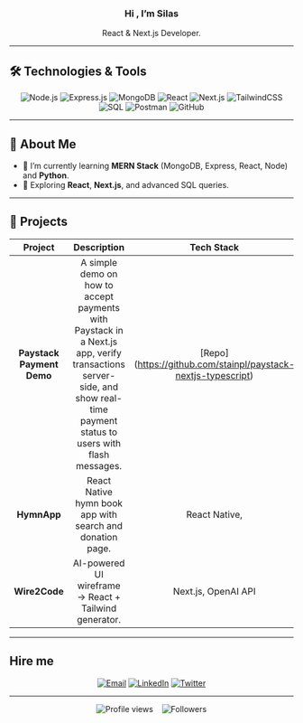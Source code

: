 


<h3 align="center">Hi , I’m Silas</h3>
<p align="center"> React & Next.js Developer.</p>

---

## 🛠️ Technologies & Tools

<p align="center">
  <img src="https://img.shields.io/badge/Node.js-339933?logo=node.js&logoColor=white" alt="Node.js"/>
  <img src="https://img.shields.io/badge/Express.js-000000?logo=express&logoColor=white" alt="Express.js"/>
  <img src="https://img.shields.io/badge/MongoDB-47A248?logo=mongodb&logoColor=white" alt="MongoDB"/>
  <img src="https://img.shields.io/badge/React-20232A?logo=react&logoColor=61DAFB" alt="React"/>
  <img src="https://img.shields.io/badge/Next.js-000000?logo=next.js&logoColor=white" alt="Next.js"/>
  <img src="https://img.shields.io/badge/TailwindCSS-06B6D4?logo=tailwindcss&logoColor=white" alt="TailwindCSS"/>
  <img src="https://img.shields.io/badge/SQL-005CDB?logo=mysql&logoColor=white" alt="SQL"/>
  <img src="https://img.shields.io/badge/Postman-FF6C37?logo=postman&logoColor=white" alt="Postman"/>
  <img src="https://img.shields.io/badge/GitHub-181717?logo=github&logoColor=white" alt="GitHub"/>
</p>

---

## 📖 About Me

- 🔭 I’m currently learning **MERN Stack** (MongoDB, Express, React, Node) and **Python**.  
- 🌱 Exploring **React**, **Next.js**, and advanced SQL queries.  


---

## 🚧 Projects

| Project | Description | Tech Stack | Link |
| :-----: | :---------: | :--------: | :--: |
| **Paystack Payment Demo** | A simple demo on how to accept payments with Paystack in a Next.js app, verify transactions server-side, and show real-time payment status to users with flash messages. | [Repo] (https://github.com/stainpl/paystack-nextjs-typescript) |
| **HymnApp** | React Native hymn book app with search and donation page. | React Native,  | [Repo](https://github.com/yourusername/hymnapp) |
| **Wire2Code** | AI-powered UI wireframe → React + Tailwind generator. | Next.js, OpenAI API | [Repo](https://github.com/yourusername/wire2code) |

---

## Hire me

<p align="center">
  <a href="mailto: 9shila@gmail.com"><img src="https://img.shields.io/badge/Email-D14836?logo=gmail&logoColor=white" alt="Email"/></a>
  <a href="https://linkedin.com/in/stainpilar"><img src="https://img.shields.io/badge/LinkedIn-0A66C2?logo=linkedin&logoColor=white" alt="LinkedIn"/></a>
  <a href="https://twitter.com/stainpilar"><img src="https://img.shields.io/badge/Twitter-1DA1F2?logo=twitter&logoColor=white" alt="Twitter"/></a>
</p>

---

<p align="center">
  <img src="https://komarev.com/ghpvc/?username=yourusername&color=blue" alt="Profile views"/>
  &nbsp;&nbsp;
  <img src="https://img.shields.io/github/followers/yourusername?label=Follow&logo=GitHub" alt="Followers"/>
</p>
